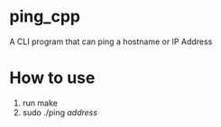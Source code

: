 # ping_cpp
A CLI program that can ping a hostname or IP Address

# How to use
1. run make
2. sudo ./ping *address*
